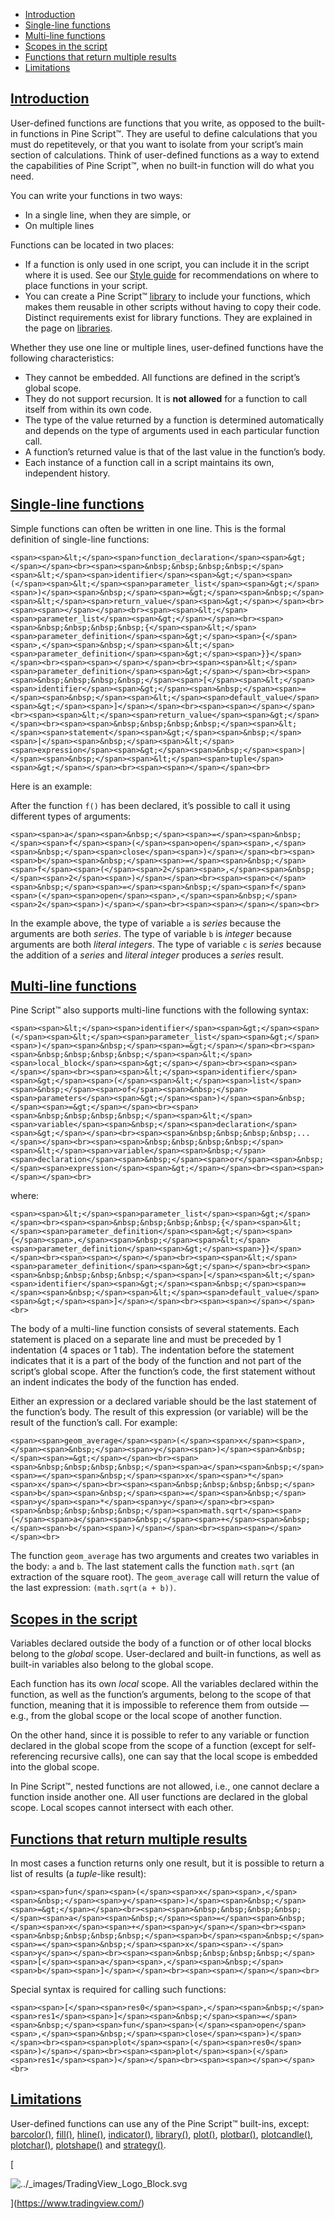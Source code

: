 -   [Introduction](https://www.tradingview.com/pine-script-docs/en/v5/language/User-defined_functions.html#introduction)
-   [Single-line functions](https://www.tradingview.com/pine-script-docs/en/v5/language/User-defined_functions.html#single-line-functions)
-   [Multi-line functions](https://www.tradingview.com/pine-script-docs/en/v5/language/User-defined_functions.html#multi-line-functions)
-   [Scopes in the script](https://www.tradingview.com/pine-script-docs/en/v5/language/User-defined_functions.html#scopes-in-the-script)
-   [Functions that return multiple results](https://www.tradingview.com/pine-script-docs/en/v5/language/User-defined_functions.html#functions-that-return-multiple-results)
-   [Limitations](https://www.tradingview.com/pine-script-docs/en/v5/language/User-defined_functions.html#limitations)

## [Introduction](https://www.tradingview.com/pine-script-docs/en/v5/language/User-defined_functions.html#id1)

User-defined functions are functions that you write, as opposed to the built-in functions in Pine Script™. They are useful to define calculations that you must do repetitevely, or that you want to isolate from your script’s main section of calculations. Think of user-defined functions as a way to extend the capabilities of Pine Script™, when no built-in function will do what you need.

You can write your functions in two ways:

-   In a single line, when they are simple, or
-   On multiple lines

Functions can be located in two places:

-   If a function is only used in one script, you can include it in the script where it is used. See our [Style guide](https://www.tradingview.com/pine-script-docs/en/v5/writing/Style_guide.html#pagestyleguide-functiondeclarations) for recommendations on where to place functions in your script.
-   You can create a Pine Script™ [library](https://www.tradingview.com/pine-script-docs/en/v5/concepts/Libraries.html#pagelibraries) to include your functions, which makes them reusable in other scripts without having to copy their code. Distinct requirements exist for library functions. They are explained in the page on [libraries](https://www.tradingview.com/pine-script-docs/en/v5/concepts/Libraries.html#pagelibraries).

Whether they use one line or multiple lines, user-defined functions have the following characteristics:

-   They cannot be embedded. All functions are defined in the script’s global scope.
-   They do not support recursion. It is **not allowed** for a function to call itself from within its own code.
-   The type of the value returned by a function is determined automatically and depends on the type of arguments used in each particular function call.
-   A function’s returned value is that of the last value in the function’s body.
-   Each instance of a function call in a script maintains its own, independent history.

## [Single-line functions](https://www.tradingview.com/pine-script-docs/en/v5/language/User-defined_functions.html#id2)

Simple functions can often be written in one line. This is the formal definition of single-line functions:

```
<span><span>&lt;</span><span>function_declaration</span><span>&gt;</span></span><br><span><span>&nbsp;&nbsp;&nbsp;&nbsp;</span><span>&lt;</span><span>identifier</span><span>&gt;</span><span>(</span><span>&lt;</span><span>parameter_list</span><span>&gt;</span><span>)</span><span>&nbsp;</span><span>=&gt;</span><span>&nbsp;</span><span>&lt;</span><span>return_value</span><span>&gt;</span></span><br><span><span></span></span><br><span><span>&lt;</span><span>parameter_list</span><span>&gt;</span></span><br><span><span>&nbsp;&nbsp;&nbsp;&nbsp;{</span><span>&lt;</span><span>parameter_definition</span><span>&gt;</span><span>{</span><span>,</span><span>&nbsp;</span><span>&lt;</span><span>parameter_definition</span><span>&gt;</span><span>}}</span></span><br><span><span></span></span><br><span><span>&lt;</span><span>parameter_definition</span><span>&gt;</span></span><br><span><span>&nbsp;&nbsp;&nbsp;&nbsp;</span><span>[</span><span>&lt;</span><span>identifier</span><span>&gt;</span><span>&nbsp;</span><span>=</span><span>&nbsp;</span><span>&lt;</span><span>default_value</span><span>&gt;</span><span>]</span></span><br><span><span></span></span><br><span><span>&lt;</span><span>return_value</span><span>&gt;</span></span><br><span><span>&nbsp;&nbsp;&nbsp;&nbsp;</span><span>&lt;</span><span>statement</span><span>&gt;</span><span>&nbsp;</span><span>|</span><span>&nbsp;</span><span>&lt;</span><span>expression</span><span>&gt;</span><span>&nbsp;</span><span>|</span><span>&nbsp;</span><span>&lt;</span><span>tuple</span><span>&gt;</span></span><br><span><span></span></span><br>
```

Here is an example:

After the function `f()` has been declared, it’s possible to call it using different types of arguments:

```
<span><span>a</span><span>&nbsp;</span><span>=</span><span>&nbsp;</span><span>f</span><span>(</span><span>open</span><span>,</span><span>&nbsp;</span><span>close</span><span>)</span></span><br><span><span>b</span><span>&nbsp;</span><span>=</span><span>&nbsp;</span><span>f</span><span>(</span><span>2</span><span>,</span><span>&nbsp;</span><span>2</span><span>)</span></span><br><span><span>c</span><span>&nbsp;</span><span>=</span><span>&nbsp;</span><span>f</span><span>(</span><span>open</span><span>,</span><span>&nbsp;</span><span>2</span><span>)</span></span><br><span><span></span></span><br>
```

In the example above, the type of variable `a` is _series_ because the arguments are both _series_. The type of variable `b` is _integer_ because arguments are both _literal integers_. The type of variable `c` is _series_ because the addition of a _series_ and _literal integer_ produces a _series_ result.

## [Multi-line functions](https://www.tradingview.com/pine-script-docs/en/v5/language/User-defined_functions.html#id3)

Pine Script™ also supports multi-line functions with the following syntax:

```
<span><span>&lt;</span><span>identifier</span><span>&gt;</span><span>(</span><span>&lt;</span><span>parameter_list</span><span>&gt;</span><span>)</span><span>&nbsp;</span><span>=&gt;</span></span><br><span><span>&nbsp;&nbsp;&nbsp;&nbsp;</span><span>&lt;</span><span>local_block</span><span>&gt;</span></span><br><span><span></span></span><br><span><span>&lt;</span><span>identifier</span><span>&gt;</span><span>(</span><span>&lt;</span><span>list</span><span>&nbsp;</span><span>of</span><span>&nbsp;</span><span>parameters</span><span>&gt;</span><span>)</span><span>&nbsp;</span><span>=&gt;</span></span><br><span><span>&nbsp;&nbsp;&nbsp;&nbsp;</span><span>&lt;</span><span>variable</span><span>&nbsp;</span><span>declaration</span><span>&gt;</span></span><br><span><span>&nbsp;&nbsp;&nbsp;&nbsp;...</span></span><br><span><span>&nbsp;&nbsp;&nbsp;&nbsp;</span><span>&lt;</span><span>variable</span><span>&nbsp;</span><span>declaration</span><span>&nbsp;</span><span>or</span><span>&nbsp;</span><span>expression</span><span>&gt;</span></span><br><span><span></span></span><br>
```

where:

```
<span><span>&lt;</span><span>parameter_list</span><span>&gt;</span></span><br><span><span>&nbsp;&nbsp;&nbsp;&nbsp;{</span><span>&lt;</span><span>parameter_definition</span><span>&gt;</span><span>{</span><span>,</span><span>&nbsp;</span><span>&lt;</span><span>parameter_definition</span><span>&gt;</span><span>}}</span></span><br><span><span></span></span><br><span><span>&lt;</span><span>parameter_definition</span><span>&gt;</span></span><br><span><span>&nbsp;&nbsp;&nbsp;&nbsp;</span><span>[</span><span>&lt;</span><span>identifier</span><span>&gt;</span><span>&nbsp;</span><span>=</span><span>&nbsp;</span><span>&lt;</span><span>default_value</span><span>&gt;</span><span>]</span></span><br><span><span></span></span><br>
```

The body of a multi-line function consists of several statements. Each statement is placed on a separate line and must be preceded by 1 indentation (4 spaces or 1 tab). The indentation before the statement indicates that it is a part of the body of the function and not part of the script’s global scope. After the function’s code, the first statement without an indent indicates the body of the function has ended.

Either an expression or a declared variable should be the last statement of the function’s body. The result of this expression (or variable) will be the result of the function’s call. For example:

```
<span><span>geom_average</span><span>(</span><span>x</span><span>,</span><span>&nbsp;</span><span>y</span><span>)</span><span>&nbsp;</span><span>=&gt;</span></span><br><span><span>&nbsp;&nbsp;&nbsp;&nbsp;</span><span>a</span><span>&nbsp;</span><span>=</span><span>&nbsp;</span><span>x</span><span>*</span><span>x</span></span><br><span><span>&nbsp;&nbsp;&nbsp;&nbsp;</span><span>b</span><span>&nbsp;</span><span>=</span><span>&nbsp;</span><span>y</span><span>*</span><span>y</span></span><br><span><span>&nbsp;&nbsp;&nbsp;&nbsp;</span><span>math.sqrt</span><span>(</span><span>a</span><span>&nbsp;</span><span>+</span><span>&nbsp;</span><span>b</span><span>)</span></span><br><span><span></span></span><br>
```

The function `geom_average` has two arguments and creates two variables in the body: `a` and `b`. The last statement calls the function `math.sqrt` (an extraction of the square root). The `geom_average` call will return the value of the last expression: `(math.sqrt(a + b))`.

## [Scopes in the script](https://www.tradingview.com/pine-script-docs/en/v5/language/User-defined_functions.html#id4)

Variables declared outside the body of a function or of other local blocks belong to the _global_ scope. User-declared and built-in functions, as well as built-in variables also belong to the global scope.

Each function has its own _local_ scope. All the variables declared within the function, as well as the function’s arguments, belong to the scope of that function, meaning that it is impossible to reference them from outside — e.g., from the global scope or the local scope of another function.

On the other hand, since it is possible to refer to any variable or function declared in the global scope from the scope of a function (except for self-referencing recursive calls), one can say that the local scope is embedded into the global scope.

In Pine Script™, nested functions are not allowed, i.e., one cannot declare a function inside another one. All user functions are declared in the global scope. Local scopes cannot intersect with each other.

## [Functions that return multiple results](https://www.tradingview.com/pine-script-docs/en/v5/language/User-defined_functions.html#id5)

In most cases a function returns only one result, but it is possible to return a list of results (a _tuple_\-like result):

```
<span><span>fun</span><span>(</span><span>x</span><span>,</span><span>&nbsp;</span><span>y</span><span>)</span><span>&nbsp;</span><span>=&gt;</span></span><br><span><span>&nbsp;&nbsp;&nbsp;&nbsp;</span><span>a</span><span>&nbsp;</span><span>=</span><span>&nbsp;</span><span>x</span><span>+</span><span>y</span></span><br><span><span>&nbsp;&nbsp;&nbsp;&nbsp;</span><span>b</span><span>&nbsp;</span><span>=</span><span>&nbsp;</span><span>x</span><span>-</span><span>y</span></span><br><span><span>&nbsp;&nbsp;&nbsp;&nbsp;</span><span>[</span><span>a</span><span>,</span><span>&nbsp;</span><span>b</span><span>]</span></span><br><span><span></span></span><br>
```

Special syntax is required for calling such functions:

```
<span><span>[</span><span>res0</span><span>,</span><span>&nbsp;</span><span>res1</span><span>]</span><span>&nbsp;</span><span>=</span><span>&nbsp;</span><span>fun</span><span>(</span><span>open</span><span>,</span><span>&nbsp;</span><span>close</span><span>)</span></span><br><span><span>plot</span><span>(</span><span>res0</span><span>)</span></span><br><span><span>plot</span><span>(</span><span>res1</span><span>)</span></span><br><span><span></span></span><br>
```

## [Limitations](https://www.tradingview.com/pine-script-docs/en/v5/language/User-defined_functions.html#id6)

User-defined functions can use any of the Pine Script™ built-ins, except: [barcolor()](https://www.tradingview.com/pine-script-reference/v5/#fun_barcolor), [fill()](https://www.tradingview.com/pine-script-reference/v5/#fun_fill), [hline()](https://www.tradingview.com/pine-script-reference/v5/#fun_hline), [indicator()](https://www.tradingview.com/pine-script-reference/v5/#fun_indicator), [library()](https://www.tradingview.com/pine-script-reference/v5/#fun_library), [plot()](https://www.tradingview.com/pine-script-reference/v5/#fun_plot), [plotbar()](https://www.tradingview.com/pine-script-reference/v5/#fun_plotbar), [plotcandle()](https://www.tradingview.com/pine-script-reference/v5/#fun_plotcandle), [plotchar()](https://www.tradingview.com/pine-script-reference/v5/#fun_plotchar), [plotshape()](https://www.tradingview.com/pine-script-reference/v5/#fun_plotshape) and [strategy()](https://www.tradingview.com/pine-script-reference/v5/#fun_strategy).

[

![../_images/TradingView_Logo_Block.svg](https://www.tradingview.com/pine-script-docs/en/v5/_images/TradingView_Logo_Block.svg)

](https://www.tradingview.com/)